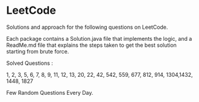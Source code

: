 # LeetCode

Solutions and approach for the following questions on LeetCode.

Each package contains a Solution.java file that implements the logic, and a ReadMe.md file that explains the steps taken to get the best solution starting from brute force.

Solved Questions :

1, 2, 3, 5, 6, 7, 8, 9, 11, 12, 13, 20, 22, 42, 542, 559, 677, 812, 914, 1304,1432, 1448, 1827



Few Random Questions Every Day.
